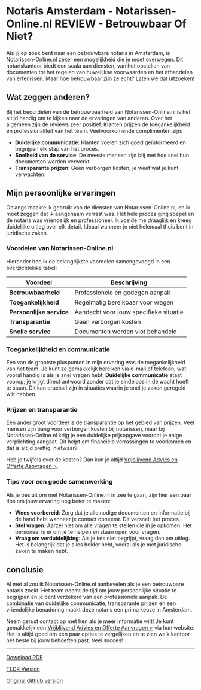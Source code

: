 # Notaris Amsterdam - Notarissen-Online.nl REVIEW - Betrouwbaar Of Niet?

Als jij op zoek bent naar een betrouwbare notaris in Amsterdam, is Notarissen-Online.nl zeker een mogelijkheid die je moet overwegen. Dit notariskantoor biedt een scala aan diensten, van het opstellen van documenten tot het regelen van huwelijkse voorwaarden en het afhandelen van erfenissen. Maar hoe betrouwbaar zijn ze echt? Laten we dat uitzoeken!

## Wat zeggen anderen?

Bij het beoordelen van de betrouwbaarheid van Notarissen-Online.nl is het altijd handig om te kijken naar de ervaringen van anderen. Over het algemeen zijn de reviews zeer positief. Klanten prijzen de toegankelijkheid en professionaliteit van het team. Veelvoorkomende complimenten zijn:

- **Duidelijke communicatie**: Klanten voelen zich goed geïnformeerd en begrijpen elk stap van het proces.
- **Snelheid van de service**: De meeste mensen zijn blij met hoe snel hun documenten worden verwerkt.
- **Transparante prijzen**: Geen verborgen kosten; je weet wat je kunt verwachten.

## Mijn persoonlijke ervaringen

Onlangs maakte ik gebruik van de diensten van Notarissen-Online.nl, en ik moet zeggen dat ik aangenaam verrast was. Het hele proces ging soepel en de notaris was vriendelijk en professioneel. Ik voelde me draaglijk en kreeg duidelijke uitleg over elk detail. Ideaal wanneer je niet helemaal thuis bent in juridische zaken.

### Voordelen van Notarissen-Online.nl

Hieronder heb ik de belangrijkste voordelen samengevoegd in een overzichtelijke tabel:

| Voordeel                | Beschrijving                           |
|------------------------|---------------------------------------|
| **Betrouwbaarheid**     | Professionele en gedegen aanpak       |
| **Toegankelijkheid**    | Regelmatig bereikbaar voor vragen      |
| **Persoonlijke service**| Aandacht voor jouw specifieke situatie |
| **Transparantie**       | Geen verborgen kosten                  |
| **Snelle service**      | Documenten worden vlot behandeld      |

### Toegankelijkheid en communicatie

Een van de grootste pluspunten in mijn ervaring was de toegankelijkheid van het team. Je kunt ze gemakkelijk bereiken via e-mail of telefoon, wat vooral handig is als je snel vragen hebt. **Duidelijke communicatie** staat voorop; je krijgt direct antwoord zonder dat je eindeloos in de wacht hoeft te staan. Dit kan cruciaal zijn in situaties waarin je snel je zaken geregeld wilt hebben.

### Prijzen en transparantie

Een ander groot voordeel is de transparantie op het gebied van prijzen. Veel mensen zijn bang voor verborgen kosten bij notarissen, maar bij Notarissen-Online.nl krijg je een duidelijke prijsopgave voordat je enige verplichting aangaat. Dit helpt om financiële verrassingen te voorkomen en dat is altijd prettig, nietwaar? 

Heb je twijfels over de kosten? Dan kun je altijd [Vrijblijvend Advies en Offerte Aanvragen >](https://notarissen-online.nl/zun).

### Tips voor een goede samenwerking

Als je besluit om met Notarissen-Online.nl in zee te gaan, zijn hier een paar tips om jouw ervaring nog beter te maken:

- **Wees voorbereid**: Zorg dat je alle nodige documenten en informatie bij de hand hebt wanneer je contact opneemt. Dit versnelt het proces.
- **Stel vragen**: Aarzel niet om alle vragen te stellen die in je opkomen. Het personeel is er om je te helpen en staan open voor vragen.
- **Vraag om verduidelijking**: Als je iets niet begrijpt, vraag dan om uitleg. Het is belangrijk dat je alles helder hebt, vooral als je met juridische zaken te maken hebt.

## conclusie

Al met al zou ik Notarissen-Online.nl aanbevelen als je een betrouwbare notaris zoekt. Het team neemt de tijd om jouw persoonlijke situatie te begrijpen en je bent verzekerd van een professionele aanpak. De combinatie van duidelijke communicatie, transparante prijzen en een vriendelijke benadering maakt deze notaris een prima keuze in Amsterdam.

Neem gerust contact op met hen als je meer informatie wilt! Je kunt gemakkelijk een [Vrijblijvend Advies en Offerte Aanvragen >](https://notarissen-online.nl) via hun website. Het is altijd goed om een paar opties te vergelijken en te zien welk kantoor het beste bij jouw behoeften past. Veel succes!

---
[Download PDF](https://github.com/readthisnow/notaris-amsterdam-notarissen-onlinenl-review-betro/blob/main/notaris-amsterdam-notarissen-onlinenl-review-betro.pdf)

[TLDR Version](https://gist.github.com/readthisnow/99c2e62a1f4878436708b84d62cd8ef5)

[Original Github version](https://github.com/readthisnow/notaris-amsterdam-notarissen-onlinenl-review-betro#readme)
